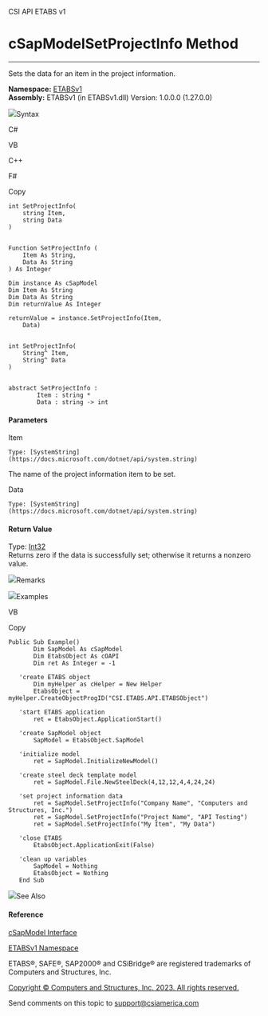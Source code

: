 ﻿

CSI API ETABS v1

# cSapModelSetProjectInfo Method  
  
---  
  
Sets the data for an item in the project information.

**Namespace:** [ETABSv1](2780f1b8-2033-5289-2298-1cdb2a7508d9.htm)  
**Assembly:** ETABSv1 (in ETABSv1.dll) Version: 1.0.0.0 (1.27.0.0)

![](../icons/SectionExpanded.png)Syntax

C#

VB

C++

F#

Copy

    
    
    int SetProjectInfo(
    	string Item,
    	string Data
    )
    
    
    Function SetProjectInfo ( 
    	Item As String,
    	Data As String
    ) As Integer
    
    Dim instance As cSapModel
    Dim Item As String
    Dim Data As String
    Dim returnValue As Integer
    
    returnValue = instance.SetProjectInfo(Item, 
    	Data)
    
    
    int SetProjectInfo(
    	String^ Item, 
    	String^ Data
    )
    
    
    abstract SetProjectInfo : 
            Item : string * 
            Data : string -> int 
    

#### Parameters

Item

    Type: [SystemString](https://docs.microsoft.com/dotnet/api/system.string)  
The name of the project information item to be set.

Data

    Type: [SystemString](https://docs.microsoft.com/dotnet/api/system.string)  

#### Return Value

Type: [Int32](https://docs.microsoft.com/dotnet/api/system.int32)  
Returns zero if the data is successfully set; otherwise it returns a nonzero
value.

![](../icons/SectionExpanded.png)Remarks

![](../icons/SectionExpanded.png)Examples

VB

Copy

    
    
    Public Sub Example()
           Dim SapModel As cSapModel
           Dim EtabsObject As cOAPI
           Dim ret As Integer = -1
    
       'create ETABS object
           Dim myHelper as cHelper = New Helper
           EtabsObject = myHelper.CreateObjectProgID("CSI.ETABS.API.ETABSObject")
    
       'start ETABS application
           ret = EtabsObject.ApplicationStart()
    
       'create SapModel object
           SapModel = EtabsObject.SapModel
    
       'initialize model
           ret = SapModel.InitializeNewModel()
    
       'create steel deck template model
           ret = SapModel.File.NewSteelDeck(4,12,12,4,4,24,24)
    
       'set project information data
           ret = SapModel.SetProjectInfo("Company Name", "Computers and Structures, Inc.")
           ret = SapModel.SetProjectInfo("Project Name", "API Testing")
           ret = SapModel.SetProjectInfo("My Item", "My Data")
    
       'close ETABS
           EtabsObject.ApplicationExit(False)
    
       'clean up variables
           SapModel = Nothing
           EtabsObject = Nothing
       End Sub

![](../icons/SectionExpanded.png)See Also

#### Reference

[cSapModel Interface](fe0b0096-9fef-56a3-9d57-cdef76e0f611.htm)

[ETABSv1 Namespace](2780f1b8-2033-5289-2298-1cdb2a7508d9.htm)

ETABS®, SAFE®, SAP2000® and CSiBridge® are registered trademarks of Computers
and Structures, Inc.  

[Copyright © Computers and Structures, Inc. 2023. All rights
reserved.](http://www.csiamerica.com)

Send comments on this topic to
[support@csiamerica.com](mailto:support%40csiamerica.com?Subject=CSI%20API%20ETABS%20v1)

